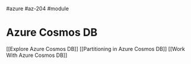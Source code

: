 #azure #az-204 #module 

# Azure Cosmos DB
[[Explore Azure Cosmos DB]]
[[Partitioning in Azure Cosmos DB]]
[[Work With Azure Cosmos DB]]